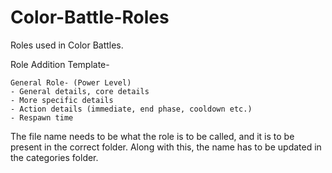 # Color-Battle-Roles
Roles used in Color Battles.

Role Addition Template-
```
General Role- (Power Level)
- General details, core details
- More specific details
- Action details (immediate, end phase, cooldown etc.)
- Respawn time
```
The file name needs to be what the role is to be called, and it is to be present in the correct folder. Along with this, the name has to be updated in the categories folder.
